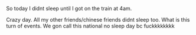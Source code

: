So today I didnt sleep until I got on the train at 4am.

Crazy day. All my other friends/chinese friends didnt sleep too. What is this turn of events. We gon call this national no sleep day bc fuckkkkkkkk
